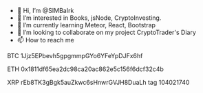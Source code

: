 - 👋 Hi, I’m @SIMBaIrk
- 👀 I’m interested in Books, jsNode, CryptoInvesting.
- 🌱 I’m currently learning Meteor, React, Bootstrap
- 💞️ I’m looking to collaborate on my project CryptoTrader's Diary
- 📫 How to reach me

BTC 1Jjz5EPbevh5gpgmmpGYo6YFeYpDJFx6hf

ETH 0x1811df65ea2dc98ca20ac862e5c156f6dcf32c4b

XRP rEb8TK3gBgk5auZkwc6sHnwrGVJH8DuaLh tag 104021740

<!---
SIMBaIrk/SIMBaIrk is a ✨ special ✨ repository because its `README.md` (this file) appears on your GitHub profile.
You can click the Preview link to take a look at your changes.
--->
